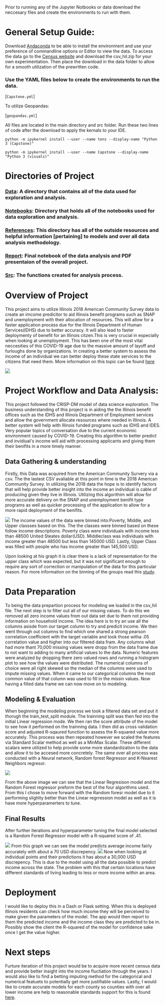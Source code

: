 Prior to running any of the Jupyter Notbooks or data download the neccesary files and create the environments to run with them.

# General Setup Guide:

Download [Andaconda](https://docs.anaconda.com/anaconda/install/) to be able to install the environment and use your preference of commandline options or Editor to view the data.
To access the data go to the [Census website](https://www2.census.gov/programs-surveys/acs/data/pums/2018/5-Year/) and download the csv_hil.zip for your own experimentation. Then place the download in the data folder to allow for a smooth utilization of the prewritten code.

### Use the YAML files below to create the environments to run the data.

[`Capstone.yml`]

To utilize Geopandas:

[`geopandas.yml`]

All files are located in the main directory and src folder.
Run these two lines of code after the download to apply the kernals to your IDE.

`python -m ipykernel install --user --name tens --display-name "Python 3 (Capstone)"`

`python -m ipykernel install --user --name Capstone --display-name "Python 3 (visuals)"`

# Directories of Project

### [Data](https://github.com/jstephens1196/Johnhoy-Stephens-Flat-Iron-Capstone/tree/master/Data/csv_hil): A directory that contains all of the data used for exploration and analysis.

### [Notebooks](https://github.com/jstephens1196/Johnhoy-Stephens-Flat-Iron-Capstone/tree/master/Notebooks/Explortatory): Directory that holds all of the notebooks used for data exploration and analysis.

### [References](https://github.com/jstephens1196/Johnhoy-Stephens-Flat-Iron-Capstone/tree/master/References): This directory has all of the outside resources and helpful information [pertaining] to models and over all data analysis methodology.

### [Report](https://github.com/jstephens1196/Johnhoy-Stephens-Flat-Iron-Capstone/tree/master/Reports/Presentation): Final notebook of the data analysis and PDF presentaion of the overall project.

### [Src](https://github.com/jstephens1196/Johnhoy-Stephens-Flat-Iron-Capstone/tree/master/src): The functions created for analysis process.

# Overview of Project

This project aims to utilize Illinois 2018 American Community Survey data to create an imcome predicitor to aid Illinois benefit programs such as SNAP and unemployment with their allocation of resources. This will allow for a faster application process due for the Illinois Department of Human Services(IDHS) due to better accuracy. It will also lead to faster deploymenty of benefit for an Illinois citzen.This is very crucial in especially when looking at unemployment. This has been one of the most vital neccesities of this COVID-19 age due to the massive amount of layoff and furloughs done by organizations. In creating a better system to assess the income of an individual we can better deploy these state services to the citizens that need them. More information on this topic can be found [here](https://www.nytimes.com/2020/04/16/upshot/coronavirus-prediction-rise-poverty.html)

![](Reports/Figures/Map.png)

# Project Workflow and Data Analysis:

This project followed the CRISP-DM model of data science exploration. The business understanding of this project is in aiding the the Illinois benefit offices such as the IDHS and Illinois Department of Employment services and allow the government allocate resources where needed in Illinois. A better system will help with Illinois funded programs such as IDHS and IDES. Very popular topics of conversation due to the current economic environment caused by COVID-19. Creating this algorithm to better predict and invidiual's income will aid with processing applicants and giving them their benifits in a more timely manner.

## Data Gathering & understanding

Firstly, this Data was acquired from the American Community Survery via a csv. The the lastest CSV avaliable at this point in time is the 2018 American Community Survey. In utilizing the 2018 data the hope is to identify factors that will help provide better insight into the income an individual is cable of produciing given they live in Illinois. Utilizing this algorithim will allow for more accurate delivery on the SNAP and unemployment benifit type programs as well as quicker processing of the application to allow for a more rapid deployment of the benifits.

![](Reports/Figures/Income_plot.png)
The income values of the data were binned into:Poverty, Middle, and Upper classses based on this. The the classes were binned based on these follow income descriptions. Poverty class were individuals with income less than 48500 United Steates dollar(USD). Middleclass was individuals with income greater than 48500 but less than 145000 USD. Lastly, Upper Class was filled with people who has income greater than 145,500 USD.

Upon looking at his graph it is clear there is a lack of representation for the upper class which was expected, but it was not significant enough to require any sort of correction or manipulation of the data for this particular reason. For more information on the binning of the groups read this [study](https://www.investopedia.com/financial-edge/0912/which-income-class-are-you.aspx#:~:text=The%202018%20piece%20from%20Pew,a%20three%2Dperson%20household).

# Data Preparation

To being the data prepartion process for modeling we loaded in the csv_hil file. The next step is to filter out all of our missing values. To do this we removed all zero income values from out data set due to them not providing information on household income. The idea here is to try an use all the columns asisde from our target column to try and predicit income. We then went through out columns to find which one shared a strong pearson correlation coefficient with the target variable and took those witha .05 correlation value and higher into our filtered data fram. Any columns what had more thant 70,000 missing values were dropp from the data frame due to not want to adding to many artificial values to the data. Numeric features were analyzed by dropping there zero valued rows and running a histogram plot to see how the values were distributed. The numerical columns of choice were all right skewed so the median of the columns were used to impute missing values. When it came to our categorical columns the most common value of that column was used to fill in the missin values. Now having a filled data frame we can now move on to modeling.

## Modeling & Evaluation

When beginning the modeling process we took a filtered data set and put it thorugh the train_test_split module. The trainning split was then fed into the initial Linear regression mode. We then ran the score attribute of the model to see how it performed on the trainning data. I then did as cross validation score and adjusted R-sqaured function to assess the R-squared value more accurately. This process was then repeated however we scaled the features via Standard Scalar method as well as a MinMax Scalar. These different scalars were utilized to help provide some more standardization to the data and allow it to be accesed more concretely. The same over all process was conducted with a Neural network, Random forest Regressor and K-Nearest Neighbors regresor.

![](Reports/Figures/model_values.png)

From the above image we can see that the Linear Regresison model and the Random Forest regressor preform the best of the four algorithms used. From this I chose to move forward with the Random foresr model due to it performing slighlty better than the Linear regrression model as well as it is hase more hyperparamerters to tune.

## Final Results

After further iterations and hyperparameter tuning the final model selected is a Random Forest Regressor model with a R-squared score of .41.

![](Reports/Figures/modelavg_values.png)
From this graph we can see the model predicts average income fairly accurately with about a 70 USD discrepency.
![](Reports/Figures/model_predictions.png)
Now when looking at individual points and their predictions it has about a 30,000 USD discrepency. This is due to the model using all the data possible to predict income across the state. The problem with this that certain locations have different standards of living leading to less or more income within an area.

# Deployment

I would like to deploy this in a Dash or Flask setting. When this is deployed Illinois residents can check how much income they will be perceived to make given the parameters of the model. The app would then report to them the predicted income and the income class they are predicted to be in. Possibly show the client the R-squared of the model for confidence sake once I get the value higher.

# Next steps

Furture iteration of this project would be to acquire more recent census data and provide better insight into the income fluctiation through the years. I would also like to find a betting imputing method for the categorical and numerical featuets to potentially get more justifiable values. Lastly, I would like to create accurate models for each county so counties with over all lower income are help to reasonable standards support for this is found [here](https://en.wikipedia.org/wiki/List_of_Illinois_locations_by_per_capita_income).
